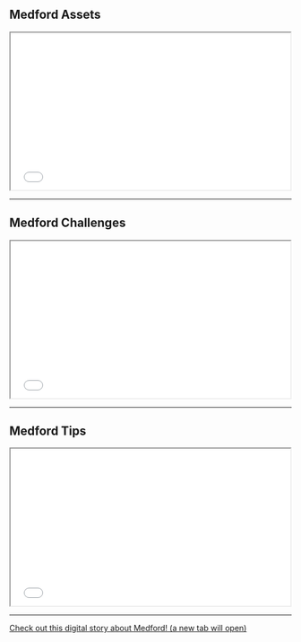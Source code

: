 ## Medford Assets

<iframe src='//player.vimeo.com/video/112287433?title=0&amp;byline=0&amp;portrait=0&amp;autoplay=1' width='500' height='280' allowfullscreen></iframe>

___

## Medford Challenges

<iframe src='//player.vimeo.com/video/112287430?title=0&amp;byline=0&amp;portrait=0&amp;autoplay=1' width='500' height='280' allowfullscreen></iframe>

___

## Medford Tips

<iframe src='//player.vimeo.com/video/112287427?title=0&amp;byline=0&amp;portrait=0&amp;autoplay=1' width='500' height='280' allowfullscreen></iframe>

___

<div class='resource-external'>
  <a href='http://prezi.com/jymvv-lctslu/untitled-prezi/?kw=view-jymvv-lctslu&rc=ref-37310803' target='_blank'>Check out this digital story about Medford! (a new tab will open)</a>
</div>
